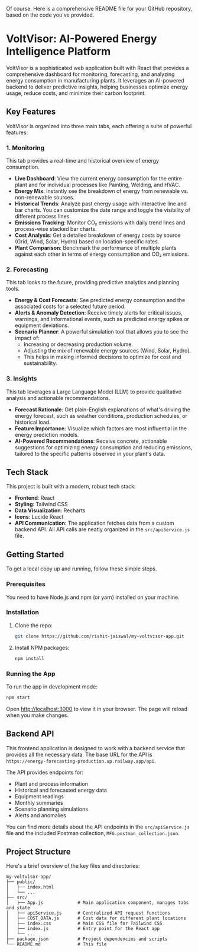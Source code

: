 Of course. Here is a comprehensive README file for your GitHub repository, based on the code you've provided.

# VoltVisor: AI-Powered Energy Intelligence Platform

VoltVisor is a sophisticated web application built with React that provides a comprehensive dashboard for monitoring, forecasting, and analyzing energy consumption in manufacturing plants. It leverages an AI-powered backend to deliver predictive insights, helping businesses optimize energy usage, reduce costs, and minimize their carbon footprint.

## Key Features

VoltVisor is organized into three main tabs, each offering a suite of powerful features:

### 1\. Monitoring

This tab provides a real-time and historical overview of energy consumption.

  * **Live Dashboard**: View the current energy consumption for the entire plant and for individual processes like Painting, Welding, and HVAC.
  * **Energy Mix**: Instantly see the breakdown of energy from renewable vs. non-renewable sources.
  * **Historical Trends**: Analyze past energy usage with interactive line and bar charts. You can customize the date range and toggle the visibility of different process lines.
  * **Emissions Tracking**: Monitor CO₂ emissions with daily trend lines and process-wise stacked bar charts.
  * **Cost Analysis**: Get a detailed breakdown of energy costs by source (Grid, Wind, Solar, Hydro) based on location-specific rates.
  * **Plant Comparison**: Benchmark the performance of multiple plants against each other in terms of energy consumption and CO₂ emissions.

### 2\. Forecasting

This tab looks to the future, providing predictive analytics and planning tools.

  * **Energy & Cost Forecasts**: See predicted energy consumption and the associated costs for a selected future period.
  * **Alerts & Anomaly Detection**: Receive timely alerts for critical issues, warnings, and informational events, such as predicted energy spikes or equipment deviations.
  * **Scenario Planner**: A powerful simulation tool that allows you to see the impact of:
      * Increasing or decreasing production volume.
      * Adjusting the mix of renewable energy sources (Wind, Solar, Hydro).
      * This helps in making informed decisions to optimize for cost and sustainability.

### 3\. Insights

This tab leverages a Large Language Model (LLM) to provide qualitative analysis and actionable recommendations.

  * **Forecast Rationale**: Get plain-English explanations of what's driving the energy forecast, such as weather conditions, production schedules, or historical load.
  * **Feature Importance**: Visualize which factors are most influential in the energy prediction models.
  * **AI-Powered Recommendations**: Receive concrete, actionable suggestions for optimizing energy consumption and reducing emissions, tailored to the specific patterns observed in your plant's data.

## Tech Stack

This project is built with a modern, robust tech stack:

  * **Frontend**: React
  * **Styling**: Tailwind CSS
  * **Data Visualization**: Recharts
  * **Icons**: Lucide React
  * **API Communication**: The application fetches data from a custom backend API. All API calls are neatly organized in the `src/apiService.js` file.

## Getting Started

To get a local copy up and running, follow these simple steps.

### Prerequisites

You need to have Node.js and npm (or yarn) installed on your machine.

### Installation

1.  Clone the repo:
    ```sh
    git clone https://github.com/rishit-jaiswal/my-voltvisor-app.git
    ```
2.  Install NPM packages:
    ```sh
    npm install
    ```

### Running the App

To run the app in development mode:

```sh
npm start
```

Open [http://localhost:3000](https://www.google.com/search?q=http://localhost:3000) to view it in your browser. The page will reload when you make changes.

## Backend API

This frontend application is designed to work with a backend service that provides all the necessary data. The base URL for the API is `https://energy-forecasting-production.up.railway.app/api`.

The API provides endpoints for:

  * Plant and process information
  * Historical and forecasted energy data
  * Equipment readings
  * Monthly summaries
  * Scenario planning simulations
  * Alerts and anomalies

You can find more details about the API endpoints in the `src/apiService.js` file and the included Postman collection, `MFG.postman_collection.json`.

## Project Structure

Here's a brief overview of the key files and directories:

```
my-voltvisor-app/
├── public/
│   ├── index.html
│   └── ...
├── src/
│   ├── App.js             # Main application component, manages tabs and state
│   ├── apiService.js      # Centralized API request functions
│   ├── COST_DATA.js       # Cost data for different plant locations
│   ├── index.css          # Main CSS file for Tailwind CSS
│   ├── index.js           # Entry point for the React app
│   └── ...
├── package.json           # Project dependencies and scripts
└── README.md              # This file
```